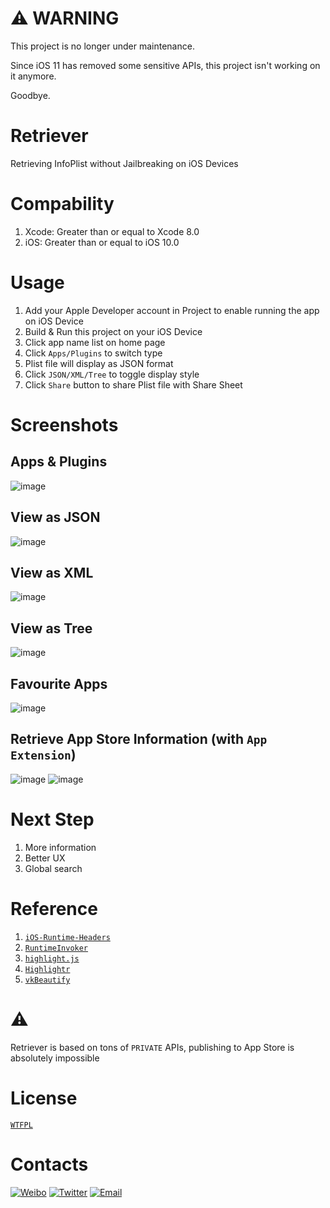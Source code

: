 # ⚠️ WARNING

This project is no longer under maintenance.

Since iOS 11 has removed some sensitive APIs, this project isn't working on it anymore.

Goodbye.

# Retriever
Retrieving InfoPlist without Jailbreaking on iOS Devices

# Compability
1. Xcode: Greater than or equal to Xcode 8.0
2. iOS: Greater than or equal to iOS 10.0

# Usage
1. Add your Apple Developer account in Project to enable running the app on iOS Device
2. Build & Run this project on your iOS Device
3. Click app name list on home page
4. Click `Apps/Plugins` to switch type
5. Plist file will display as JSON format
6. Click `JSON/XML/Tree` to toggle display style
7. Click `Share` button to share Plist file with Share Sheet

# Screenshots

## Apps & Plugins
![image](https://github.com/cyanzhong/retriver/raw/master/Screenshots/1.PNG)
## View as JSON
![image](https://github.com/cyanzhong/retriver/raw/master/Screenshots/2.PNG)
## View as XML
![image](https://github.com/cyanzhong/retriver/raw/master/Screenshots/3.PNG)
## View as Tree
![image](https://github.com/cyanzhong/retriver/raw/master/Screenshots/4.PNG)
## Favourite Apps
![image](https://github.com/cyanzhong/retriver/raw/master/Screenshots/5.PNG)
## Retrieve App Store Information (with `App Extension`)
![image](https://github.com/cyanzhong/retriver/raw/master/Screenshots/6.PNG)
![image](https://github.com/cyanzhong/retriver/raw/master/Screenshots/7.PNG)

# Next Step
1. More information
2. Better UX
3. Global search

# Reference
1. [`iOS-Runtime-Headers`](https://github.com/nst/iOS-Runtime-Headers/)
2. [`RuntimeInvoker`](https://github.com/cyanzhong/RuntimeInvoker)
3. [`highlight.js`](https://highlightjs.org/)
4. [`Highlightr`](https://github.com/raspu/Highlightr)
5. [`vkBeautify`](https://github.com/vkiryukhin/vkBeautify)

# ⚠️
Retriever is based on tons of `PRIVATE` APIs, publishing to App Store is absolutely impossible 

# License
[`WTFPL`](https://en.wikipedia.org/wiki/WTFPL)

# Contacts
[![Weibo](https://img.shields.io/badge/weibo-%20@StackOverflowError%20-red.svg)](http://weibo.com/0x00eeee/)
[![Twitter](https://img.shields.io/badge/twitter-@cyanapps-green.svg)](https://twitter.com/cyanapps)
[![Email](https://img.shields.io/badge/email-log.e@qq.com-blue.svg)](mailto:log.e@qq.com)
